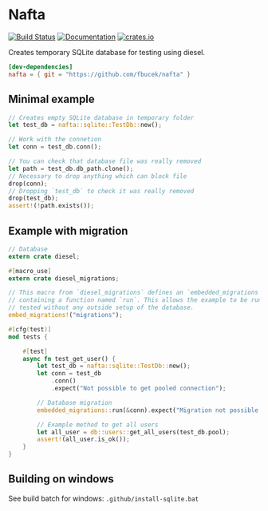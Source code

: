 # Nafta

[![Build Status](https://github.com/fbucek/nafta/workflows/build/badge.svg)](https://github.com/fbucek/nafta/actions)
[![Documentation](https://docs.rs/nafta/badge.svg)](https://docs.rs/nafta)
[![crates.io](https://meritbadge.herokuapp.com/nafta)](https://crates.io/crates/nafta)

Creates temporary SQLite database for testing using diesel.

```toml
[dev-dependencies]
nafta = { git = "https://github.com/fbucek/nafta" }
```

## Minimal example

```rust
// Creates empty SQLite database in temporary folder
let test_db = nafta::sqlite::TestDb::new();

// Work with the connetion
let conn = test_db.conn();

// You can check that database file was really removed
let path = test_db.db_path.clone();
// Necessary to drop anything which can block file
drop(conn); 
// Dropping `test_db` to check it was really removed
drop(test_db);
assert!(!path.exists()); 
```
## Example with migration

```rust
// Database
extern crate diesel;

#[macro_use]
extern crate diesel_migrations;

// This macro from `diesel_migrations` defines an `embedded_migrations` module
// containing a function named `run`. This allows the example to be run and
// tested without any outside setup of the database.
embed_migrations!("migrations");

#[cfg(test)]
mod tests {

    #[test]
    async fn test_get_user() {
        let test_db = nafta::sqlite::TestDb::new();
        let conn = test_db
            .conn()
            .expect("Not possible to get pooled connection");

        // Database migration
        embedded_migrations::run(&conn).expect("Migration not possible to run");

        // Example method to get all users
        let all_user = db::users::get_all_users(test_db.pool);
        assert!(all_user.is_ok());
    }
}
```

## Building on windows 

See build batch for windows: `.github/install-sqlite.bat`

